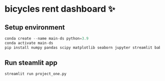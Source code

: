 # bicycles rent dashboard  ✨



## Setup environment


```python
conda create --name main-ds python=3.9
conda activate main-ds
pip install numpy pandas scipy matplotlib seaborn jupyter streamlit babel
```

## Run steamlit app


```python
streamlit run project_one.py
```
